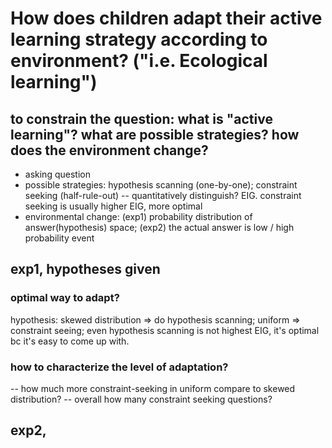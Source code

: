 # How does children adapt their active learning strategy according to environment? ("i.e. Ecological learning")
## to constrain the question: what is "active learning"? what are possible strategies? how does the environment change?
* asking question
* possible strategies: hypothesis scanning (one-by-one); constraint seeking (half-rule-out) -- quantitatively distinguish? EIG. constraint seeking is usually higher EIG, more optimal
* environmental change: (exp1) probability distribution of answer(hypothesis) space; (exp2) the actual answer is low / high probability event

## exp1, hypotheses given
### optimal way to adapt?
hypothesis: skewed distribution => do hypothesis scanning; uniform => constraint seeing; 
even hypothesis scanning is not highest EIG, it's optimal bc it's easy to come up with.

### how to characterize the level of adaptation?
-- how much more constraint-seeking in uniform compare to skewed distribution?
-- overall how many constraint seeking questions?

## exp2, 
